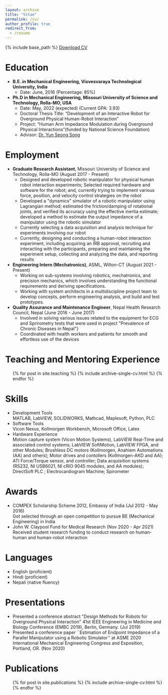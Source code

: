 ```yaml
---
layout: archive
title: "Vitae"
permalink: /cv/
author_profile: true
redirect_from:
  - /resume
---
```


{% include base_path %}
[Download CV](http://sambadregmi.github.io/files/CV_Sambad_Regmi.pdf)

Education
======
* <b>B.E. in Mechanical Engineering, Visvesvaraya Technological University, India </b>
  * Date: June, 2016 (Percentage: 85%)
* <b>Ph.D in Mechanical Engineering, Missouri University of Science and Technology, Rolla-MO, USA </b>
  * Date: May, 2022 (expected) (Current GPA: 3.93)
  * Doctoral Thesis Title: “Development of an Interactive Robot for Overground Physical Human-Robot Interaction”
  * Project: “Human Arm Impedance Modulation during Overground Physical Interactions”(funded by National Science Foundation)
  * Advisor: [Dr. Yun Seong Song](https://people.mst.edu/faculty/songyun/index.html)

Employment
======
* **Graduate Research Assistant**, Missouri University of Science and Technology, Rolla-MO (August 2017 - Present)
  * Designed and developed robotic manipulator for physical human robot interaction experiments; Selected required hardware and software for the robot; and, currently trying to implement various force, position, and velocity control strategies on the robot
  * Developed a "dynamics" simulator of a robotic manipulator using Lagrangian method; estimated the friction/damping of rotational joints, and verified its accuracy using the effective inertia estimate; developed a method to estimate the output impedance of a manipulator using the robotic simulator
  * Currently selecting a data acquisition and analysis technique for experiments involving our robot
  * Currently, designing and conducting a human-robot interaction experiment, including acquiring an IRB approval, recruiting and interacting with the participants, preparing and maintaining the experiment setup, collecting and analyzing the data, and reporting results
* **Engineering Intern (Mechatronics)**, ASML, Wilton-CT (August 2021 - Present)
  * Working on sub-systems involving robotics, mechatronics, and precision mechanics, which involves understanding the functional requirements and deriving specifications.
  * Working with system architects in a multidiscipline project team to develop concepts, perform engineering analysis, and build and test prototypes.
* **Quality Assurance and Maintenance Engineer**, Nepal Health Research Council, Nepal (June 2016 - June 2017)
  * Involved in solving various issues related to the equipment for ECG and Sprirometry tests that were used in project "Prevalence of Chronic Diseases in Nepal"}
  * Coordinated with health workers and patients for smooth and effortless use of the devices

Teaching and Mentoring Experience
======
  <ul>{% for post in site.teaching %}
    {% include archive-single-cv.html %}
  {% endfor %}</ul>

Skills
======
* Development Tools\
  MATLAB, LabVIEW, SOLIDWORKS, Mathcad, Maplesoft, Python, PLC
* Software Tools\
  Vicon Nexus, Kollmorgen Workbench, Microsoft Office, Latex
* Hardware Experience\
  Motion capture system (Vicon Motion Systems), LabVIEW Real-Time and associated control systems; LabVIEW SoftMotion, LabVIEW FPGA, and other Modules; Brushless DC motors (Kollmorgen, Anahiem Automations (AA) and others); Motor drives and contollers (Kollmorgen-AKD and AA); ATI Force/Torque sensor, and controller; Data acquisition systems (RS232, NI USB6021, NI cRIO 9045 modules, and AA modules); DirectSoft PLC ; Electrocardiogram Machine; Spirometer

Awards
======
* COMPEX Scholarship Scheme 2012, Embassy of India (Jul 2012 - May 2016)\
  Got selected through an open competition to pursue BE (Mechanical Engineering) in India
* John W. Claypool Fund for Medical Research (Nov 2020 - Apr 2021)\
  Received student research funding to conduct research on human-human and human-robot interaction

Languages
======
* English (proficient)
* Hindi (proficient)
* Nepali (native fluency)

Presentations
======
* Presented a conference abstract "Design Methods for Robots for Overground Physical Interaction" 41st IEEE Engineering in Medicine and Biology Conference (EMBC 2019), Berlin, Germany. (Jul 2019)
* Presented a conference paper ``Estimation of Endpoint Impedance of a Parallel Manipulator using a Robotic Simulator'' at ASME 2020 International Mechanical
Engineering Congress and Exposition, Portland, OR. (Nov 2020)

Publications
======
  <ul>{% for post in site.publications %}
    {% include archive-single-cv.html %}
  {% endfor %}</ul>

